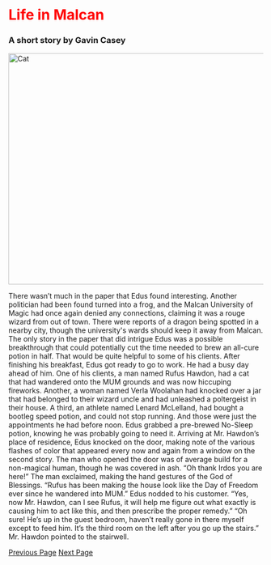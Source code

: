 <!DOCTYPE html>
<html lang="en">
<head>
  <title>Life in Malcan</title>
<style>
  h1 {color:red;}
</style>
</head>
<body>
<h1>Life in Malcan</h1>

<h3>A short story by Gavin Casey</h3>

<img src="https://media.wired.co.uk/photos/60c8730fa81eb7f50b44037e/3:2/w_3329,h_2219,c_limit/1521-WIRED-Cat.jpeg" alt="Cat" width="686" height="457">

<p>There wasn’t much in the paper that Edus found interesting. Another politician had been found turned into a frog, and the Malcan University of Magic had once again denied any connections, claiming it was a rouge wizard from out of town. There were reports of a dragon being spotted in a nearby city, though the university's wards should keep it away from Malcan. The only story in the paper that did intrigue Edus was a possible breakthrough that could potentially cut the time needed to brew an all-cure potion in half. That would be quite helpful to some of his clients.
After finishing his breakfast, Edus got ready to go to work. He had a busy day ahead of him. One of his clients, a man named Rufus Hawdon, had a cat that had wandered onto the MUM grounds and was now hiccuping fireworks. Another, a woman named Verla Woolahan had knocked over a jar that had belonged to their wizard uncle and had unleashed a poltergeist in their house. A third, an athlete named Lenard McLelland, had bought a bootleg speed potion, and could not stop running. And those were just the appointments he had before noon. Edus grabbed a pre-brewed No-Sleep potion, knowing he was probably going to need it.
Arriving at Mr. Hawdon’s place of residence, Edus knocked on the door, making note of the various flashes of color that appeared every now and again from a window on the second story. The man who opened the door was of average build for a non-magical human, though he was covered in ash.
“Oh thank Irdos you are here!” The man exclaimed, making the hand gestures of the God of Blessings. “Rufus has been making the house look like the Day of Freedom ever since he wandered into MUM.”
Edus nodded to his customer. “Yes, now Mr. Hawdon, can I see Rufus, it will help me figure out what exactly is causing him to act like this, and then prescribe the proper remedy.”
“Oh sure! He’s up in the guest bedroom, haven’t really gone in there myself except to feed him. It’s the third room on the left after you go up the stairs.” Mr. Hawdon pointed to the stairwell.
</p>

<a href="https://gavin-casey.github.io/caseygshortstory.github.io/">Previous Page</a>
<a href="https://gavin-casey.github.io/caseyg3pages3/">Next Page</a>
</body> 

</html>
